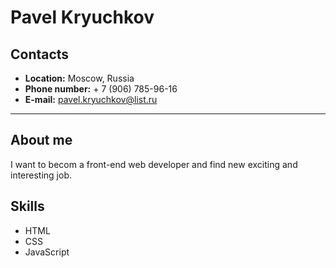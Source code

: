 # Pavel Kryuchkov

## Contacts

- **Location:** Moscow, Russia
- **Phone number:** + 7 (906) 785-96-16
- **E-mail:** pavel.kryuchkov@list.ru

---

## About me

I want to becom a front-end web developer and find new exciting and interesting job.

## Skills

- HTML
- CSS
- JavaScript
